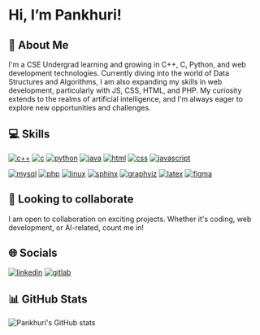 # Hi, I’m Pankhuri! 


## 🚀 About Me
I'm a CSE Undergrad learning and growing in C++, C, Python, and web development technologies. Currently diving into the world of Data Structures and Algorithms, I am also expanding my skills in web development, particularly with JS, CSS, HTML, and PHP. My curiosity extends to the realms of artificial intelligence, and I'm always eager to explore new opportunities and challenges.


## 💻 Skills
[![c++](https://img.shields.io/badge/C++-00599C?style=for-the-badge&logo=c%2B%2B&logoColor=white)](#)
[![c](https://img.shields.io/badge/C-00599C?style=for-the-badge&logo=c&logoColor=white)](#)
[![python](https://img.shields.io/badge/Python-3776AB?style=for-the-badge&logo=python&logoColor=white)](#)
[![java](https://img.shields.io/badge/Java-007396?style=for-the-badge&logo=java&logoColor=white)](#)
[![html](https://img.shields.io/badge/HTML-E34F26?style=for-the-badge&logo=html5&logoColor=white)](#)
[![css](https://img.shields.io/badge/CSS-1572B6?style=for-the-badge&logo=css3&logoColor=white)](#)
[![javascript](https://img.shields.io/badge/JavaScript-F7DF1E?style=for-the-badge&logo=javascript&logoColor=black)](#)


[![mysql](https://img.shields.io/badge/MySQL-4479A1?style=for-the-badge&logo=mysql&logoColor=white)](#)
[![php](https://img.shields.io/badge/PHP-777BB4?style=for-the-badge&logo=php&logoColor=white)](#)
[![linux](https://img.shields.io/badge/Linux-FCC624?style=for-the-badge&logo=linux&logoColor=black)](#)
[![sphinx](https://img.shields.io/badge/Sphinx-4B8BBE?style=for-the-badge&logo=sphinx&logoColor=white)](#)
[![graphviz](https://img.shields.io/badge/Graphviz-2C2D72?style=for-the-badge&logo=graphviz&logoColor=white)](#)
[![latex](https://img.shields.io/badge/LaTeX-008080?style=for-the-badge&logo=latex&logoColor=white)](#)
[![figma](https://img.shields.io/badge/Figma-F24E1E?style=for-the-badge&logo=figma&logoColor=white)](#)



## 🌱 Looking to collaborate 
I am open to collaboration on exciting projects. Whether it's coding, web development, or AI-related, count me in!


## 🌐 Socials
[![linkedin](https://img.shields.io/badge/linkedin-0A66C2?style=for-the-badge&logo=linkedin&logoColor=white)](https://www.linkedin.com/in/pankhuri-asthana)
[![gitlab](https://img.shields.io/badge/GitLab-292961?style=for-the-badge&logo=gitlab&logoColor=white)](https://gitlab.com/pankhuri_92)




## 📊 GitHub Stats
![Pankhuri's GitHub stats](https://github-readme-stats.vercel.app/api?username=pankhuri92&theme=catppuccin_latte&show_icons=true)
<!--- [![Top Langs](https://github-readme-stats.vercel.app/api/top-langs/?username=pankhuri92&layout=donut)](https://github.com/pankhuri92/github-readme-stats)
![Top Langs](https://github-readme-stats.vercel.app/api/top-langs/?username=pankhuri92&layout=compact)
--->







<!--- [![portfolio](https://img.shields.io/badge/my_portfolio-000?style=for-the-badge&logo=ko-fi&logoColor=white)](https://katherineoelsner.com/) --->




<!---
pankhuri92/pankhuri92 is a ✨ special ✨ repository because its `README.md` (this file) appears on your GitHub profile.
You can click the Preview link to take a look at your changes.
--->
